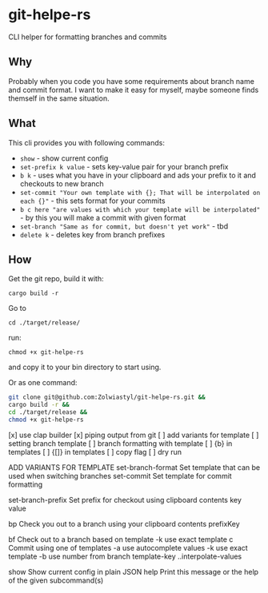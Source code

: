 # git-helpe-rs

CLI helper for formatting branches and commits

## Why

Probably when you code you have some requirements about branch name and commit format.
I want to make it easy for myself, maybe someone finds themself in the same situation.

## What

This cli provides you with following commands:

- `show` - show current config
- `set-prefix k value` - sets key-value pair for your branch prefix
- `b k` - uses what you have in your clipboard and ads your prefix to it and checkouts to new branch
- `set-commit "Your own template with {}; That will be interpolated on each {}"` - this sets format for your commits
- `b c here "are values with which your template will be interpolated"` - by this you will make a commit with given format
- `set-branch "Same as for commit, but doesn't yet work"` - tbd
- `delete k` - deletes key from branch prefixes

## How

Get the git repo, build it with:

`cargo build -r`

Go to

`cd ./target/release/`

run:

`chmod +x git-helpe-rs`

and copy it to your bin directory to start using.

Or as one command:

```sh
git clone git@github.com:Zolwiastyl/git-helpe-rs.git &&
cargo build -r &&
cd ./target/release &&
chmod +x git-helpe-rs
```

<!-- TODO -->

[x] use clap builder
[x] piping output from git
[ ] add variants for template
[ ] setting branch template
[ ] branch formatting with template
[ ] {b} in templates
[ ] {[]} in templates
[ ] copy flag
[ ] dry run

ADD VARIANTS FOR TEMPLATE
  set-branch-format  Set template that can be used when switching branches
  set-commit         Set template for commit formatting

  set-branch-prefix  Set prefix for checkout using clipboard contents
        key value

  bp                 Check you out to a branch using your clipboard contents
        prefixKey

  bf                 Check out to a branch based on template
  -k use exact template
  c                  Commit using one of templates
    -a use autocomplete values
    -k use exact template
    -b use number from branch
        template-key ..interpolate-values

  show               Show current config in plain JSON
  help               Print this message or the help of the given subcommand(s)
